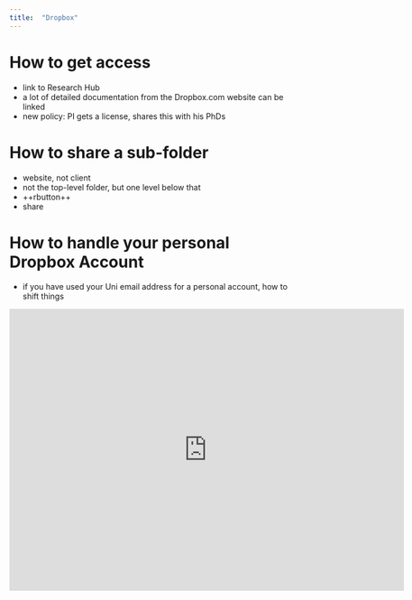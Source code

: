 ```yaml
---
title:  "Dropbox"
---
```


# How to get access
- link to Research Hub
- a lot of detailed documentation from the Dropbox.com website can be linked
- new policy: PI gets a license, shares this with his PhDs


# How to share a sub-folder
- website, not client
- not the top-level folder, but one level below that
- ++rbutton++ 
- share

# How to handle your personal Dropbox Account
- if you have used your Uni email address for a personal account, how to shift things

<iframe width=700, height=500 frameBorder=0 src="https://viewer.diagrams.net/?tags=%7B%7D&highlight=0000ff&edit=_blank&layers=1&nav=1&title=Workflow%20Billie#R7VvJcts4EP2WOajGPljFTdvRluMkVUnKE6dmJnODSEhEDBEMCGrJ1083AFIUSclLZFtVtg8qsrH3ew10o%2BmOP56v3kuSxp9FRHnHc6JVx7%2FseN6oF8AvCtZG0A88I5hJFhmRuxHcsF%2FUCh0rzVlEs62KSgiuWLotDEWS0FBtyYiUYrldbSr49qgpmdGG4CYkvCn9h0UqNtJhz9nIP1A2i4uRXceWzElR2QqymERiWRH57zr%2BWAqhzNN8NaYcdVfoxbS72lFaTkzSRN2nwfjGPb8ll584P%2Fvv619%2FXX78Nf77zLXdLAjP7YrtbNW6UAGNQCP2VUgVi5lICH%2B3kV5IkScRxXEceNvU%2BSRECkIXhD%2BoUmsLL8mVAFGs5tyWTkWibKHbh%2FdMSXFbKtwHSXO1duaZyGVI9y3RsobIGVX76lmccLmVEawy31Mxp0quoYKknCi22CYIsTyblfU2UMCDReMhyDSA8d6DFpxLKdKJWMHTBclY2PH6HFZ1MZHwNMOnc6Q5XcJvAtQCy2MSDIOXMwecoALjYFV1pCuILKhUDMzgE5lQfi0ypphIoGwilBJzqEA4m6EgBECoBAHHmhckvJ1pOowFF1J360%2F1X6XTc9tWIT1qYHulpNKD4wydK%2BRWaUT4EpEsLlkHJSkuY76a4UbUZSIbdBlsC1k35CKP9nEI50VXe0EvSn3LknVp7%2BZ9udkc3IGVxdWNodgXDk6U3lFY8OPt07unfQZHZZ5e0zy%2FbZvntRRN47wydudMJRgRHhLJWpvodEq15nD6GSUyjFGbUvwA032z04fbaeAenZ36DcaMJYXtGMdC%2FrPwliIBTn7kmTITgOmLXPMD92yGUk50oWJzetqkl6Q%2Fc5oplsygzscEnlSOhCC8Qk1UcJ%2FMEdJkkqXmvdZRKSkENzFsCtDJFzLHGesFOO9WKY0M43b0CJqaNPosR7nO9Vpi7BG8vFCy1HTmiGlZ8JnILKLJGfiX2kCsVSCWVO8b%2FFYfaWQisLs3U3mgqQzqpjJ8cVPxjsMrbXqhdT%2F18adecM9Tzz%2F0qaebnktJ1pUKqWCJOWdsz9co2HBkNNjmiD%2BsxRp31Pd8p0YKM4MNRcqlPJ41weOO5Dyj5V7TCRySh7ecJLij0DlhOCqJIjiVcTtutlYxwXWzTPvb6HWTBbSacN0pDOdM8AkGid72pt8%2Bxr3Ri%2B9N%2FZatyZACN4ctgPs%2Fc1EUnGV628DgzO2n9hC25fUDMktJsrujpV0mdhU4jm7nTEoinIUGRyyWs8mJ14MAAZbqVB9OW8fvdrsVA%2BiSsJv8ajOD8mg3E92ePIiNIgpxjfSAvGpwLhEJ7tgQlfKaqP2SwAuKd9ux20L3OYsifRA0bOcAzBxtE3PQ5KXXxsvgqWg5ei20vIN%2BOyd5kKnkCXvs%2BE%2BtpDdr3WOt%2FuDIzLU41yr2GsYkmRlXRHsTJAyBE%2BrPrNUT0a5FhrOJTbRHOfox41YnJRUKdMcI17eA2ErHUWxhwk%2BMuN5ck9%2B8CTwC18Rt801qwIa5XGhNIbQ0ic4xR4LgcZLhdfKWDW9HUPXgh66Y%2BhfLuoOeff1edAzPlyvbTr%2BsC3AOeLPfv2dsVEGk1wJIIXtYCNWIeeq%2Bqt%2Br4WzWY1vtCZ6Cfq2jOmFM0Njo6KFBXRHElQx29gd13o55PWlQ5w4anL5RNMWjcNdh1YjgK9vH0Jv4%2FX7t8AJ51KPDKGjbzHaeU8uYKXqTEk3RJew0dxrMAXadOgT95qbTb6G4%2F2RbznAXPO6rhMermVTLXdqz4uM1%2FQyLj%2F8a8fGDbXyClrTA8%2BLTzCNZfILXiM%2BoZj9ui1P1vPg0szaFex2xRWughzCdWT1jIMfpVD0urn5UYOjUw3rPhvXOzgi0PrHvOum0ZFo9%2BvqSZCbHwjAtY3JSS5ON0XHInIGnrUMJKIOowwEvE1mgw42U6OxVyvUqTzpeoD2uK3JaNDd3r7vSVTB6smfsZ70P2KncugqVJEk2pXKjEvCCbWLuGOZ7fzJ07MciXXj4TrM%2F7s4dfospLiEsspt4NVDNb361Ge4P%2BQQpkGotlVk9nP8JSeF9xebQgeaQ36lmwx2WaPQV4ac4rW8mYLaE3YwLvJK6YnrG6UJ%2Fl4bff1GZdUzQW2BjqYZ9XXNKioSABsKkPQteg9ZMmh6jcxmZ0LsgsW5nR8C%2BrgS2SfS3OK1p%2FbG2CzvgLn1REsZmlSS5LUzgvvnb3dc%2Bevs64luftvMHlhKiys3dwCHOm9Hd503rxZDr9p7qxLnH9zybc9jdoamdWUyvdnB77ZAeQLd3X7n1nRbNek%2BXVW5ej9hzSmsXjQ93wgd6XbvN4pC%2B1n4QRweyht62czxsIFZeej2P89WM%2FTdOwatGyg22oXJb7gHc4Fmxal4EvGHVilV5L%2FhyWDWThZWvil8zVkHR5Gjsym9e4LxhZbGq2VXw4lg1P1vbYPUFw4DXi9aghpbne93ek%2BEFr5t%2FrDGpiM1%2FJ%2Fnv%2Fgc%3D"></iframe>

